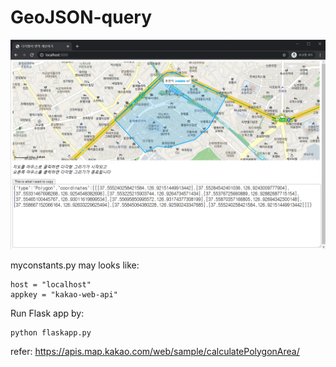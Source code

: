 # GeoJSON-query

![geoqueryapp](img.png)

myconstants.py may looks like:

    host = "localhost"
    appkey = "kakao-web-api"

Run Flask app by:

    python flaskapp.py

refer: https://apis.map.kakao.com/web/sample/calculatePolygonArea/
